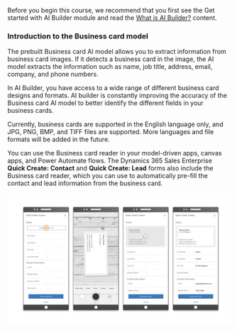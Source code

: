 Before you begin this course, we recommend that you first see the Get started with AI Builder module and read the [What is AI Builder?](https://docs.microsoft.com/ai-builder/overview/?azure-portal=true) content.

### Introduction to the Business card model

The prebuilt Business card AI model allows you to extract information from business card images. If it detects a business card in the image, the AI model extracts the information such as name, job title, address, email, company, and phone numbers.

In AI Builder, you have access to a wide range of different business card designs and formats. AI builder is constantly improving the accuracy of the Business card AI model to better identify the different fields in your business cards.

Currently, business cards are supported in the English language only, and JPG, PNG, BMP, and TIFF files are supported. More languages and file formats will be added in the future.

You can use the Business card reader in your model-driven apps, canvas apps, and Power Automate flows. The Dynamics 365 Sales Enterprise **Quick Create: Contact** and **Quick Create: Lead** forms also include the Business card reader, which you can use to automatically pre-fill the contact and lead information from the business card.

![Mobile screen shots of business card scan with Quick Create Contact.](../media/image1.png)
